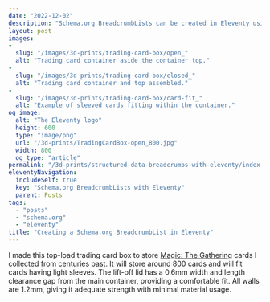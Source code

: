 ```yaml
---
date: "2022-12-02"
description: "Schema.org BreadcrumbLists can be created in Eleventy using its navigation plugin."
layout: post
images:
-
  slug: "/images/3d-prints/trading-card-box/open_"
  alt: "Trading card container aside the container top."
-
  slug: "/images/3d-prints/trading-card-box/closed_"
  alt: "Trading card container and top assembled."
-
  slug: "/images/3d-prints/trading-card-box/card-fit_"
  alt: "Example of sleeved cards fitting within the container."
og_image:
  alt: "The Eleventy logo"
  height: 600
  type: "image/png"
  url: "/3d-prints/TradingCardBox-open_800.jpg"
  width: 800
  og_type: "article"
permalink: "/3d-prints/structured-data-breadcrumbs-with-eleventy/index.html"
eleventyNavigation:
  includeSelf: true
  key: "Schema.org BreadcrumbLists with Eleventy"
  parent: Posts
tags:
  - "posts"
  - "schema.org"
  - "eleventy"
title: "Creating a Schema.org BreadcrumbList in Eleventy"
---
```

<p>I made this top-load trading card box to store <a href="https://magic.wizards.com/" target="_blank" rel="noopener noreferrer">Magic: The Gathering</a> cards I collected from centuries past. It will store around 800 cards and will fit cards having light sleeves. The lift-off lid has a 0.6mm width and length clearance gap from the main container, providing a comfortable fit. All walls are 1.2mm, giving it adequate strength with minimal material usage.</p>
<!-- excerpt -->
